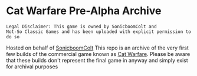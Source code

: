 # Cat Warfare Pre-Alpha Archive

<code>Legal Disclaimer: This game is owned by SonicboomColt and Not-So Classic Games and has been uploaded with explicit permission to do so</code>

Hosted on behalf of [SonicboomColt](https://github.com/sonicboomcolt)
This repo is an archive of the very first few builds of the commercial game known as [Cat Warfare](https://store.steampowered.com/app/923370). Please be aware that these builds don't represent the final game in anyway and simply exist for archival purposes
